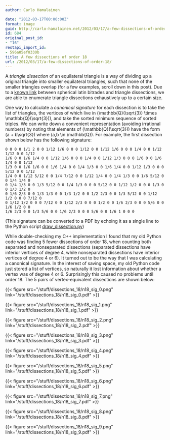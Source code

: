 ```yaml
---
author: Carlo Hamalainen

date: "2012-03-17T00:00:00Z"
format: image
guid: http://carlo-hamalainen.net/2012/03/17/a-few-dissections-of-order-18/
id: 684
original_post_id:
- "16"
restapi_import_id:
- 596a05ef0330b
title: A few dissections of order 18
url: /2012/03/17/a-few-dissections-of-order-18/
---
```

A _triangle dissection_ of an equilateral triangle is a way of dividing up a original triangle into smaller equilateral triangles, such that none of the smaller triangles overlap (for a few examples, scroll down in this post). Due to a [known link](http://arxiv.org/abs/0910.5199) between spherical latin bitrades and triangle dissections, we are able to enumerate triangle dissections exhaustively up to a certain size. 

One way to calculate a _canonical signature_ for each dissection is to take the list of triangles, the vertices of which
live in \(\mathbb{Q}(\sqrt{3}) \times \mathbb{Q}(\sqrt{3})\), and take the sorted minimum sequence of sorted triples. We can write down a convenient representation (avoiding irrational numbers) by noting that elements of \(\mathbb{Q}(\sqrt{3})\) have the
form \(a + b\sqrt{3}\) where \(a,b \in \mathbb{Q}\). For example, the first dissection shown below has the following signature:

```
0 0 0 0 1/1 2 0 0 1/12 1/6 0 0 0 1/12 0 0 1/12 1/6 0 0 0 1/4 0 0 1/12 1/12 0 0 1/12
1/6 0 0 1/6 1/4 0 0 1/12 1/6 0 0 0 1/4 0 0 1/12 1/3 0 0 0 1/6 0 0 1/6 1/4 0 0 1/12
1/3 0 0 1/6 1/6 0 0 1/6 1/4 0 0 1/4 1/3 0 0 1/6 1/4 0 0 1/12 1/3 0 0 0 5/12 0 0 1/12
1/4 0 0 1/12 5/12 0 0 1/4 7/12 0 0 1/12 1/4 0 0 1/4 1/3 0 0 1/6 5/12 0 0 1/4 1/4 0
0 1/4 1/3 0 0 1/3 5/12 0 0 1/4 1/3 0 0 0 5/12 0 0 1/12 1/2 0 0 0 1/3 0 0 1/3 1/2 0
0 1/6 2/3 0 0 1/3 1/3 0 0 1/3 1/2 0 0 1/2 2/3 0 0 1/3 5/12 0 0 1/12 1/2 0 0 0 7/12 0
0 1/12 1/2 0 0 0 7/12 0 0 1/12 2/3 0 0 0 1/2 0 0 1/6 2/3 0 0 0 5/6 0 0 1/6 1/2 0 0
1/6 2/3 0 0 1/3 5/6 0 0 1/6 2/3 0 0 0 5/6 0 0 1/6 1 0 0 0
```

(This signature can be converted to a PDF by echoing it as a single line to the Python script [draw_dissection.py](https://github.com/carlohamalainen/triangle_dissections/blob/master/plot/draw_dissection.py)) 

While double-checking my C++ implementation I found that my old Python code was finding 5 fewer dissections of order 18, when counting both separated and nonseparated dissections (separated dissections have interior vertices of degree 4, while nonseparated dissections have interior vertices of degree 4 or 6). It turned out to be the way that I was calculating a canonical signature. In the interest of saving space, my old Python code just stored a list of vertices, so naturally it lost information about whether a vertex was of degree 4 or 6. Surprisingly this caused no problems until order 18. The 5 pairs of vertex-equivalent dissections are shown below:

{{< figure src="/stuff/dissections_18/n18_sig_0.png" link="/stuff/dissections_18/n18_sig_0.pdf" >}}

{{< figure src="/stuff/dissections_18/n18_sig_1.png" link="/stuff/dissections_18/n18_sig_1.pdf" >}}

{{< figure src="/stuff/dissections_18/n18_sig_2.png" link="/stuff/dissections_18/n18_sig_2.pdf" >}} 

{{< figure src="/stuff/dissections_18/n18_sig_3.png" link="/stuff/dissections_18/n18_sig_3.pdf" >}}

{{< figure src="/stuff/dissections_18/n18_sig_4.png" link="/stuff/dissections_18/n18_sig_4.pdf" >}} 

{{< figure src="/stuff/dissections_18/n18_sig_5.png" link="/stuff/dissections_18/n18_sig_5.pdf" >}}

{{< figure src="/stuff/dissections_18/n18_sig_6.png" link="/stuff/dissections_18/n18_sig_6.pdf" >}} 

{{< figure src="/stuff/dissections_18/n18_sig_7.png" link="/stuff/dissections_18/n18_sig_7.pdf" >}}

{{< figure src="/stuff/dissections_18/n18_sig_8.png" link="/stuff/dissections_18/n18_sig_8.pdf" >}} 

{{< figure src="/stuff/dissections_18/n18_sig_9.png" link="/stuff/dissections_18/n18_sig_9.pdf" >}}
